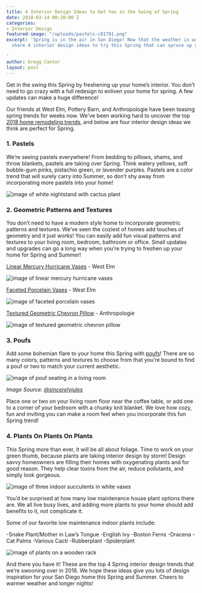 ```yaml
---
title: 4 Interior Design Ideas to Get You in the Swing of Spring
date: 2018-03-14 00:20:00 Z
categories:
- Interior Design
featured-image: "/uploads/pastels-c81791.png"
excerpt: 'Spring is in the air in San Diego! Now that the weather is warming up, we
  share 4 interior design ideas to try this Spring that can spruce up your space!

'
author: Gregg Cantor
layout: post
---
```


Get in the swing this Spring by freshening up your home’s interior. You don’t need to go crazy with a full redesign to enliven your home for spring. A few updates can make a huge difference!

Our friends at West Elm, Pottery Barn, and Anthropologie have been teasing spring trends for weeks now. We've been working hard to uncover the top [2018 home remodeling trends](/2018-home-remodeling-trends/), and below are four interior design ideas we think are perfect for Spring.

### 1. Pastels

We’re seeing pastels everywhere! From bedding to pillows, shams, and throw blankets, pastels are taking over Spring. Think watery yellows, soft bubble-gum pinks, pistachio green, or lavender purples. Pastels are a color trend that will surely carry into Summer, so don’t shy away from incorporating more pastels into your home!

![image of white nightstand with cactus plant](/uploads/pastels-f760d6.png "Nothing Says Spring Quite Like Pastels")

### 2. Geometric Patterns and Textures

You don’t need to have a modern style home to incorporate geometric patterns and textures. We’ve seen the coziest of homes add touches of geometry and it just works! You can easily add fun visual patterns and textures to your living room, bedroom, bathroom or office. Small updates and upgrades can go a long way when you’re trying to freshen up your home for Spring and Summer!

[Linear Mercury Hurricane Vases](https://www.westelm.com/products/linear-mercury-hurricanes-vases-d5160/?pkey=e%7Cgeometric\+vase%7C66%7Cbest%7C0%7C1%7C24%7C%7C19&cm_src=NLASEARCH) - West Elm

![image of linear mercury hurricane vases](/uploads/ml-hurricane-candles-westelm.png "Linear Mercury Hurricane Vases")

[Faceted Porcelain Vases](https://www.westelm.com/products/linear-mercury-hurricanes-vases-d5160/?pkey=e%7Cgeometric\+vase%7C66%7Cbest%7C0%7C1%7C24%7C%7C19&cm_src=NLASEARCH) - West Elm

![image of faceted porcelain vases](/uploads/ML-FACETED-VASES-a8b198.png "Faceted Porcelain Vases")

[Textured Geometric Chevron Pillow](https://www.anthropologie.com/shop/fringed-chevron-pillow?category=SEARCHRESULTS&color=011) - Anthropologie

![image of textured geometric chevron pillow](/uploads/ml-textured-pillow.png "Textured Geometric Chevron Pillow")

### 3. Poufs

Add some bohemian flare to your home this Spring with [poufs](https://www.wayfair.com/decor-pillows/sb0/poufs-c531218.html)! There are so many colors, patterns and textures to choose from that you’re bound to find a pouf or two to match your current aesthetic.

![image of pouf seating in a living room](/uploads/ml-pouf.png "Poufs Add Style and Utility to Your Seating Arrangement")

_Image Source: [@sincerelyjules](https://www.instagram.com/p/BTo-ditADTm/?taken-by=sincerelyjules)_

Place one or two on your living room floor near the coffee table, or add one to a corner of your bedroom with a chunky knit blanket. We love how cozy, fun and inviting you can make a room feel when you incorporate this fun Spring trend!

### 4. Plants On Plants On Plants

This Spring more than ever, it will be all about foliage. Time to work on your green thumb, because plants are taking interior design by storm! Design savvy homeowners are filling their homes with oxygenating plants and for good reason. They help clear toxins from the air, reduce pollutants, and simply look gorgeous.

![image of three indoor succulents in white vases](/uploads/indoor-plants.jpeg "Indoor Plants for the Win this Spring!")

You’d be surprised at how many low maintenance house plant options there are. We all live busy lives, and adding more plants to your home should add benefits to it, not complicate it.

Some of our favorite low maintenance indoor plants include:

-Snake Plant/Mother in Law’s Tongue
-English Ivy
-Boston Ferns
-Dracena
-Cat Palms
-Various Cacti
-Rubberplant
-Spiderplant

![image of plants on a wooden rack](/uploads/second-plant.jpeg "Small Potted Plants Can Have a Major Aesthetic Impact")

And there you have it! These are the top 4 Spring interior design trends that we’re swooning over in 2018. We hope these ideas give you lots of design inspiration for your San Diego home this Spring and Summer. Cheers to warmer weather and longer nights!